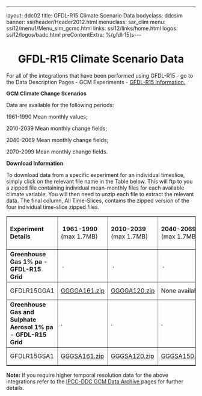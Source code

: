 ---
layout: ddc02
title: GFDL-R15 Climate Scenario Data
bodyclass: ddcsim
banner: ssi/header/Header2012.html
menuclass: sar_clim
menu: ssi12/menu1/Menu_sim_gcmc.html
links: ssi12/links/home.html
logos: ssi12/logos/badc.html
preContentExtra: %(gfdlr15)s---
 <div id="pagetitle">
 <h1 align="center">GFDL-R15 Climate Scenario Data </h1>
 </div>
 <!-- End of Page Title Block -->
 
 
 <P> For all of the integrations that have been performed using GFDL-R15 - go to the Data
 Description Pages - GCM Experiments - <A HREF="gfdlr15_info.html">GFDL-R15
 Information.</A></P>
 
 <P><B><FONT FACE="Helvetica,Geneva,Arial">GCM Climate Change Scenarios</FONT></B></P>
 
 <P>Data are available for the following periods:</P>
 
 <P>1961-1990 Mean monthly values;</P>
 
 <P>2010-2039 Mean monthly change fields;</P>
 
 <P>2040-2069 Mean monthly change fields;</P>
 
 <P>2070-2099 Mean monthly change fields.</P>
 
 <p></p>
 
 <P><B>Download Information</B></P>
 
 <P>To download data from a specific experiment for an individual timeslice, simply click
 on the relevant file name in the Table below. This will ftp to you a zipped file
 containing individual mean-monthly files for each available climate variable. You will
 then need to unzip each file to extract the relevant data. The final column, All Time-Slices,
 contains the zipped version of the four individual time-slice zipped files.</P>
 
 <TABLE WIDTH="95%" BORDER="1" align="center" CELLSPACING="1" CELLPADDING="0">
 <TR>
 <TD WIDTH="25%" HEIGHT="46"><B>Experiment Details</B></TD>
 <TD WIDTH="15%"><B>&nbsp;1961-1990 </B>(max 1.7MB)</TD>
 <TD WIDTH="15%"><B>2010-2039 </B>(max 1.7MB)</TD>
 <TD WIDTH="15%"><B>2040-2069 </B>(max 1.7MB)</TD>
 <TD WIDTH="15%"><B>&nbsp;2070-2099 </B>(max 5.6MB)</TD>
 <TD WIDTH="15%"><B>All Time Slices </B>(max 5.6MB)</TD>
 </TR>
 <TR>
 <TD HEIGHT="30"><B>Greenhouse Gas 1% pa - GFDL-R15 Grid</B></TD>
 <TD>&nbsp;.</TD>
 <TD>&nbsp;.</TD>
 <TD>&nbsp;.</TD>
 <TD>&nbsp;.</TD>
 <TD>.</TD>
 </TR>
 <TR>
 <TD HEIGHT="30">GFDLR15GGA1</TD>
 <TD><A HREF="/download_data/is92/gfdl/GGGGA161.zip">GGGGA161.zip</A></TD>
 <TD><A HREF="/download_data/is92/gfdl/GGGGA120.zip">GGGGA120.zip</A></TD>
 <TD>None available</TD>
 <TD>None available</TD>
 <TD WIDTH="16%"><A HREF="/download_data/is92/gfdl/GGGGA1.zip">GGGGA1.zip</A></TD>
 </TR>
 <TR>
 <TD HEIGHT="30"><B>Greenhouse Gas and Sulphate Aerosol 1% pa
 - GFDL-R15 Grid</B></TD>
 <TD>.</TD>
 <TD>.</TD>
 <TD>.</TD>
 <TD>.</TD>
 <TD>.</TD>
 </TR>
 <TR>
 <TD HEIGHT="30">GFDLR15GSA1</TD>
 <TD><A HREF="/download_data/is92/gfdl/GGGSA161.zip">GGGSA161.zip</A></TD>
 <TD><A HREF="/download_data/is92/gfdl/GGGSA120.zip">GGGSA120.zip</A></TD>
 <TD><A HREF="/download_data/is92/gfdl/GGGSA150.zip">GGGSA150.zip</A></TD>
 <TD>None available</TD>
 <TD><A HREF="/download_data/is92/gfdl/GGGSA1.zip">GGGSA1.zip</A></TD>
 </TR>
 </TABLE>
 
 <P><B>Note:</B> If you require higher temporal resolution data for the above integrations refer to the
 <A HREF="/sim/gcm_monthly/">IPCC-DDC GCM Data Archive </A> pages for further details.</P>
 
 <p>&nbsp;</p>
 
 
 
 <p></p>
 
 <!-- end of center column -->
